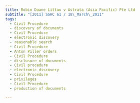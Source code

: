 ```yaml
---
title: Robin Duane Littau v Astrata (Asia Pacific) Pte Ltd 
subtitle: "[2011] SGHC 61 / 18\_March\_2011"
tags:
  - Civil Procedure
  - discovery of documents
  - Civil Procedure
  - electronic discovery
  - reasonable search
  - Civil Procedure
  - Anton Piller orders
  - Civil Procedure
  - disclosure of documents
  - Civil procedure
  - electronic discovery
  - Civil Procedure
  - privileges
  - Civil Procedure
  - production of documents

---
```


